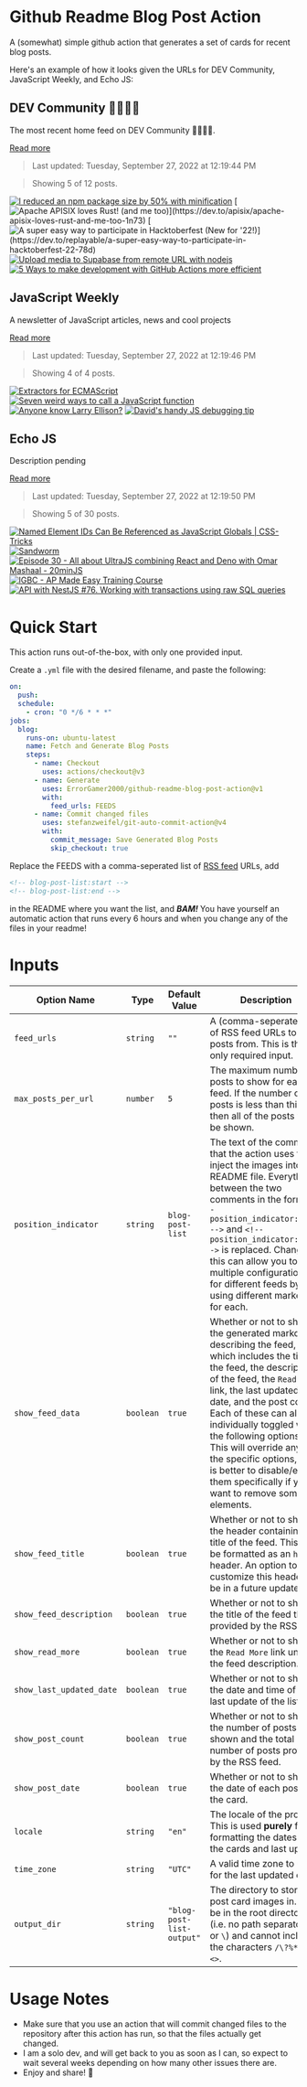 # Github Readme Blog Post Action

A (somewhat) simple github action that generates a set of cards for recent blog posts.

Here's an example of how it looks given the URLs for DEV Community, JavaScript Weekly, and Echo JS:

<!-- post-list:start -->
## DEV Community 👩‍💻👨‍💻

The most recent home feed on DEV Community 👩‍💻👨‍💻.

[Read more](https://dev.to)
> Last updated: Tuesday, September 27, 2022 at 12:19:44 PM

> Showing 5 of 12 posts.

[![I reduced an npm package size by 50% with minification](https://raw.githubusercontent.com/ErrorGamer2000/github-readme-blog-post-action/main/generated_files/DEV_Community_👩‍💻👨‍💻/I_reduced_an_npm_package_size_by_50__with_minification.svg)](https://dev.to/seven/i-reduced-an-npm-package-size-by-50-with-minification-2a6e)
[![Apache APISIX loves Rust! (and me too)](https://raw.githubusercontent.com/ErrorGamer2000/github-readme-blog-post-action/main/generated_files/DEV_Community_👩‍💻👨‍💻/Apache_APISIX_loves_Rust!_(and_me_too).svg)](https://dev.to/apisix/apache-apisix-loves-rust-and-me-too-1n73)
[![A super easy way to participate in Hacktoberfest (New for '22!)](https://raw.githubusercontent.com/ErrorGamer2000/github-readme-blog-post-action/main/generated_files/DEV_Community_👩‍💻👨‍💻/A_super_easy_way_to_participate_in_Hacktoberfest_(New_for_'22!).svg)](https://dev.to/replayable/a-super-easy-way-to-participate-in-hacktoberfest-22-78d)
[![Upload media to Supabase from remote URL with nodejs](https://raw.githubusercontent.com/ErrorGamer2000/github-readme-blog-post-action/main/generated_files/DEV_Community_👩‍💻👨‍💻/Upload_media_to_Supabase_from_remote_URL_with_nodejs.svg)](https://dev.to/antoine_m/upload-media-to-supabase-from-remote-url-with-nodejs-5h45)
[![5 Ways to make development with GitHub Actions more efficient](https://raw.githubusercontent.com/ErrorGamer2000/github-readme-blog-post-action/main/generated_files/DEV_Community_👩‍💻👨‍💻/5_Ways_to_make_development_with_GitHub_Actions_more_efficient.svg)](https://dev.to/danlester/5-ways-to-make-development-with-github-actions-more-efficient-2pea)


## JavaScript Weekly

A newsletter of JavaScript articles, news and cool projects

[Read more](https://javascriptweekly.com/)
> Last updated: Tuesday, September 27, 2022 at 12:19:46 PM

> Showing 4 of 4 posts.

[![Extractors for ECMAScript](https://raw.githubusercontent.com/ErrorGamer2000/github-readme-blog-post-action/main/generated_files/JavaScript_Weekly/Extractors_for_ECMAScript.svg)](https://javascriptweekly.com/issues/607)
[![Seven weird ways to call a JavaScript function](https://raw.githubusercontent.com/ErrorGamer2000/github-readme-blog-post-action/main/generated_files/JavaScript_Weekly/Seven_weird_ways_to_call_a_JavaScript_function.svg)](https://javascriptweekly.com/issues/606)
[![Anyone know Larry Ellison?](https://raw.githubusercontent.com/ErrorGamer2000/github-readme-blog-post-action/main/generated_files/JavaScript_Weekly/Anyone_know_Larry_Ellison_.svg)](https://javascriptweekly.com/issues/605)
[![David's handy JS debugging tip](https://raw.githubusercontent.com/ErrorGamer2000/github-readme-blog-post-action/main/generated_files/JavaScript_Weekly/David's_handy_JS_debugging_tip.svg)](https://javascriptweekly.com/issues/604)


## Echo JS

Description pending

[Read more](
http://www.echojs.com
)
> Last updated: Tuesday, September 27, 2022 at 12:19:50 PM

> Showing 5 of 30 posts.

[![Named Element IDs Can Be Referenced as JavaScript Globals | CSS-Tricks](https://raw.githubusercontent.com/ErrorGamer2000/github-readme-blog-post-action/main/generated_files/_Echo_JS_/Named_Element_IDs_Can_Be_Referenced_as_JavaScript_Globals___CSS-Tricks.svg)](https://css-tricks.com/named-element-ids-can-be-referenced-as-javascript-globals/)
[![Sandworm](https://raw.githubusercontent.com/ErrorGamer2000/github-readme-blog-post-action/main/generated_files/_Echo_JS_/Sandworm.svg)](https://github.com/sandworm-hq)
[![Episode 30 - All about UltraJS combining React and Deno with Omar Mashaal - 20minJS](https://raw.githubusercontent.com/ErrorGamer2000/github-readme-blog-post-action/main/generated_files/_Echo_JS_/Episode_30_-_All_about_UltraJS_combining_React_and_Deno_with_Omar_Mashaal_-_20minJS.svg)](https://podcast.20minjs.com/1952066/11384885-episode-30-all-about-ultrajs-combining-react-and-deno-with-omar-mashaal)
[![IGBC - AP Made Easy Training Course](https://raw.githubusercontent.com/ErrorGamer2000/github-readme-blog-post-action/main/generated_files/_Echo_JS_/IGBC_-_AP_Made_Easy_Training_Course.svg)](
https://www.conserveacademy.com/online-course/igbc-ap-made-easy/
)
[![API with NestJS #76. Working with transactions using raw SQL queries](https://raw.githubusercontent.com/ErrorGamer2000/github-readme-blog-post-action/main/generated_files/_Echo_JS_/API_with_NestJS__76._Working_with_transactions_using_raw_SQL_queries.svg)](https://wanago.io/2022/09/26/api-nestjs-transactions-sql/)


<!-- post-list:end -->

# Quick Start

This action runs out-of-the-box, with only one provided input.

Create a `.yml` file with the desired filename, and paste the following:

```yml
on:
  push:
  schedule:
    - cron: "0 */6 * * *"
jobs:
  blog:
    runs-on: ubuntu-latest
    name: Fetch and Generate Blog Posts
    steps:
      - name: Checkout
        uses: actions/checkout@v3
      - name: Generate
        uses: ErrorGamer2000/github-readme-blog-post-action@v1
        with:
          feed_urls: FEEDS
      - name: Commit changed files
        uses: stefanzweifel/git-auto-commit-action@v4
        with:
          commit_message: Save Generated Blog Posts
          skip_checkout: true
```

Replace the FEEDS with a comma-seperated list of [RSS feed](https://rss.com/blog/how-do-rss-feeds-work/) URLs, add

```md
<!-- blog-post-list:start -->
<!-- blog-post-list:end -->
```

in the README where you want the list, and **_BAM!_** You have yourself an automatic action that runs every 6 hours and when you change any of the files in your readme!

# Inputs

<table>
  <thead>
    <tr>
      <th>Option Name</th>
      <th>Type</th>
      <th>Default Value</th>
      <th>Description</th>
    </tr>
  </thead>
  <tbody>
    <tr>
      <td><code>feed_urls</code></td>
      <td><code>string</code></td>
      <td><code>""</code></td>
      <td>A (comma-seperated) list of RSS feed URLs to load posts from. This is the only required input.</td>
    </tr>
    <tr>
      <td><code>max_posts_per_url</code></td>
      <td><code>number</code></td>
      <td><code>5</code></td>
      <td>The maximum number of posts to show for each feed. If the number of posts is less than this, then all of the posts will be shown.</td>
    </tr>
    <tr>
      <td><code>position_indicator</code></td>
      <td><code>string</code></td>
      <td><code>blog-post-list</code></td>
      <td>The text of the comments that the action uses to inject the images into the README file. Everything between the two comments in the form <code>&lt;!-- position_indicator:start --&gt;</code> and <code>&lt;!-- position_indicator:end --&gt;</code> is replaced. Changing this can allow you to use multiple configurations for different feeds by using different markers for each.</td>
    </tr>
    <tr>
      <td><code>show_feed_data</code></td>
      <td><code>boolean</code></td>
      <td><code>true</code></td>
      <td>Whether or not to show the generated markdown describing the feed, which includes the title of the feed, the description of the feed, the <code>Read More</code> link, the last updated date, and the post count. Each of these can also be individually toggled with the following options. This will override any of the specific options, so it is better to disable/enable them specifically if you want to remove some elements.</td>
    </tr>
    <tr>
      <td><code>show_feed_title</code></td>
      <td><code>boolean</code></td>
      <td><code>true</code></td>
      <td>Whether or not to show the header containing the title of the feed. This will be formatted as an <code>h2</code> header. An option to customize this header will be in a future update.</td>
    </tr>
    <tr>
      <td><code>show_feed_description</code></td>
      <td><code>boolean</code></td>
      <td><code>true</code></td>
      <td>Whether or not to show the title of the feed that is provided by the RSS feed.</td>
    </tr>
    <tr>
      <td><code>show_read_more</code></td>
      <td><code>boolean</code></td>
      <td><code>true</code></td>
      <td>Whether or not to show the <code>Read More</code> link under the feed description.</td>
    </tr>
    <tr>
      <td><code>show_last_updated_date</code></td>
      <td><code>boolean</code></td>
      <td><code>true</code></td>
      <td>Whether or not to show the date and time of the last update of the list.</td>
    </tr>
    <tr>
      <td><code>show_post_count</code></td>
      <td><code>boolean</code></td>
      <td><code>true</code></td>
      <td>Whether or not to show the number of posts shown and the total number of posts provided by the RSS feed.</td>
    </tr>
    <tr>
      <td><code>show_post_date</code></td>
      <td><code>boolean</code></td>
      <td><code>true</code></td>
      <td>Whether or not to show the date of each post on the card.</td>
    </tr>
    <tr>
      <td><code>locale</code></td>
      <td><code>string</code></td>
      <td><code>"en"</code></td>
      <td>The locale of the project. This is used <strong>purely</strong> for formatting the dates of the cards and last update.</td>
    </tr>
    <tr>
      <td><code>time_zone</code></td>
      <td><code>string</code></td>
      <td><code>"UTC"</code></td>
      <td>A valid time zone to use for the last updated date.</td>
    </tr>
    <tr>
      <td><code>output_dir</code></td>
      <td><code>string</code></td>
      <td><code>"blog-post-list-output"</code></td>
      <td>The directory to store the post card images in. Must be in the root directory (i.e. no path separators <code>/</code> or <code>\</code>) and cannot include the characters <code>/\?%*:|"&lt;&gt;</code>.</td>
    </tr>
<!--
    <tr>
      <td><code></code></td>
      <td><cde></cde></td>
      <td><code></code></td>
      <td></td>
    </tr>
-->
  </tbody>
</table>

# Usage Notes

- Make sure that you use an action that will commit changed files to the repository after this action has run, so that the files actually get changed.
- I am a solo dev, and will get back to you as soon as I can, so expect to wait several weeks depending on how many other issues there are.
- Enjoy and share! 🤗
